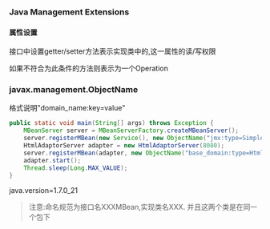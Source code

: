 ### Java Management Extensions

#### 属性设置

接口中设置getter/setter方法表示实现类中的,这一属性的读/写权限

如果不符合为此条件的方法则表示为一个Operation

### javax.management.ObjectName

格式说明"domain_name:key=value"

```java
public static void main(String[] args) throws Exception {
	MBeanServer server = MBeanServerFactory.createMBeanServer();
	server.registerMBean(new Service(), new ObjectName("jmx:type=SimpleService"));
	HtmlAdaptorServer adapter = new HtmlAdaptorServer(8080);
	server.registerMBean(adapter, new ObjectName("base_domain:type=HtmlAdapter"));
	adapter.start();
	Thread.sleep(Long.MAX_VALUE);
}
```

java.version=1.7.0_21

> 注意:命名规范为接口名XXXMBean,实现类名XXX. 并且这两个类是在同一个包下